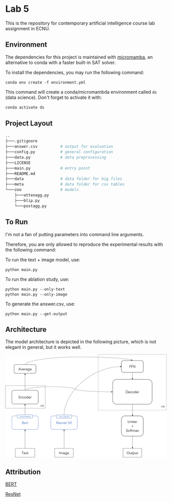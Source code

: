 # Lab 5

This is the repository for contemporary artificial intelligence course lab assignment in ECNU. 

## Environment

The dependencies for this project is maintained with [micromamba](https://github.com/mamba-org/mamba), an alternative to conda with a faster built-in SAT solver. 

To install the dependencies, you may run the following command: 

```shell
conda env create -f environment.yml
```

This command will create a conda/micromambda environment called `ds` (data science). Don't forget to activate it with: 

```bash
conda activate ds
```

## Project Layout

```bash
..
├───.gitignore
├───answer.csv			# output for evaluation
├───config.py			# general configuration
├───data.py				# data preprocessing
├───LICENSE
├───main.py				# entry point
├───README.md
├───data				# data folder for big files
├───meta				# data folder for csv tables
└───zoo 				# models
    ├───attenagg.py
    ├───blip.py
    └───postagg.py
```

## To Run

I'm not a fan of putting parameters into command line arguments. 

Therefore, you are only allowed to reproduce the experimental results with the following command: 

To run the text + image model, use: 

```shell
python main.py
```

To run the ablation study, use: 

```shell
python main.py --only-text
python main.py --only-image
```

To generate the answer.csv, use: 

```shell
python main.py --get-output
```

## Architecture

The model architecture is depicted in the following picture, which is not elegant in general, but it works well. 

![图片1](./assets/%E5%9B%BE%E7%89%871.png)

## Attribution

[BERT](https://huggingface.co/nlptown/bert-base-multilingual-uncased-sentiment)

[ResNet](https://pytorch.org/hub/pytorch_vision_resnet)


